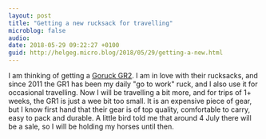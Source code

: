 ```yaml
---
layout: post
title: "Getting a new rucksack for travelling"
microblog: false
audio: 
date: 2018-05-29 09:22:27 +0100
guid: http://helgeg.micro.blog/2018/05/29/getting-a-new.html
---
```

I am thinking of getting a [Goruck GR2](https://www.goruck.com/gr2/). I am in love with their rucksacks, and since 2011 the GR1 has been my daily "go to work" ruck, and I also use it for occasional travelling. Now I will be travelling a bit more, and for trips of 1+ weeks, the GR1 is just a wee bit too small. It is an expensive piece of gear, but I know first hand that their gear is of top quality, comfortable to carry, easy to pack and durable. A little bird told me that around 4 July there will be a sale, so I will be holding my horses until then.
